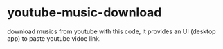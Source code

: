 # youtube-music-download

download musics from youtube with this code, it provides an UI (desktop app) to paste youtube vidoe link.
